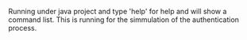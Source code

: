 Running under java project and type 'help' for help and will show a command list.
This is running for the simmulation of the authentication process.
